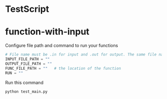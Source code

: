 # TestScript

# function-with-input

Configure file path and command to run your functions
``` py
# File name must be .in for input and .out for output. The same file name are recognized as the set of test data.
INPUT_FILE_PATH = ""  
OUTPUT_FILE_PATH = "" 
FUNC_FILE_PATH = ""   # the location of the function
RUN = "" 
```

Run this command
```
python test_main.py
```